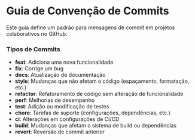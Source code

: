 # Guia de Convenção de Commits

Este guia define um padrão para mensagens de commit em projetos colaborativos no GitHub.


### Tipos de Commits

- **feat**: Adiciona uma nova funcionalidade
- **fix**: Corrige um bug
- **docs**: Atualização de documentação
- **style**: Mudanças que não afetam o código (espaçamento, formatação, etc.)
- **refactor**: Refatoramento de código sem alteração de funcionalidade
- **perf**: Melhorias de desempenho
- **test**: Adição ou modificação de testes
- **chore**: Tarefas de suporte (configurações, dependências, etc.)
- **ci**: Alterações em configurações de CI/CD
- **build**: Mudanças que afetam o sistema de build ou dependências
- **revert**: Reversão de commit anterior



